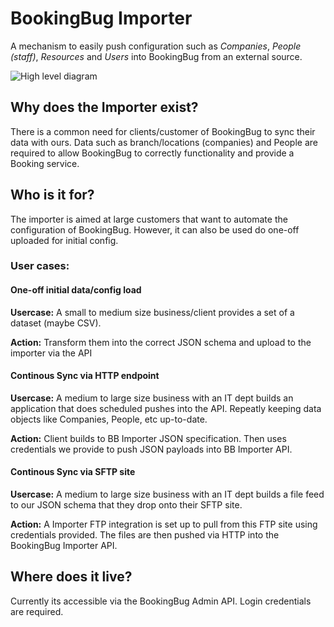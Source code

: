# BookingBug Importer

A mechanism to easily push configuration such as *Companies*, *People (staff)*, *Resources* and *Users* into BookingBug from an external source.

![High level diagram](https://github.com/BookingBug/importer-specs/blob/master/visualisations/high-level-diagram.png)

## Why does the Importer exist?

There is a common need for clients/customer of BookingBug to sync their data with ours. Data such as branch/locations (companies) and People are required to allow BookingBug to correctly functionality and provide a Booking service.

## Who is it for?

The importer is aimed at large customers that want to automate the configuration of BookingBug. However, it can also be used do one-off uploaded for initial config.

### User cases:

#### One-off initial data/config load
**Usercase:** A small to medium size business/client provides a set of a dataset (maybe CSV).

**Action:** Transform them into the correct JSON schema and upload to the importer via the API

#### Continous Sync via HTTP endpoint
**Usercase:** A medium to large size business with an IT dept builds an application that does scheduled pushes into the API. Repeatly keeping data objects like Companies, People, etc up-to-date.

**Action:** Client builds to BB Importer JSON specification. Then uses credentials we provide to push JSON payloads into BB Importer API.

#### Continous Sync via SFTP site
**Usercase:** A medium to large size business with an IT dept builds a file feed to our JSON schema that they drop onto their SFTP site.

**Action:** A Importer FTP integration is set up to pull from this FTP site using credentials provided. The files are then pushed via HTTP into the BookingBug Importer API.

## Where does it live?
Currently its accessible via the BookingBug Admin API. Login credentials are required.
